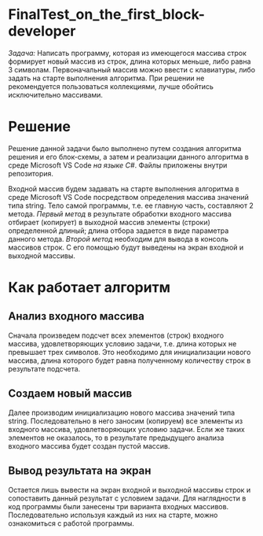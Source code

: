 # FinalTest_on_the_first_block-developer

*Задача:* Написать программу, которая из имеющегося массива строк формирует новый массив из строк, длина которых меньше, либо равна 3 символам. Первоначальный массив можно ввести с клавиатуры, либо задать на старте выполнения алгоритма. При решении не рекомендуется пользоваться коллекциями, лучше обойтись исключительно массивами.

# Решение 

Решение данной задачи было выполнено путем создания алгоритма решения и его блок-схемы, а затем и реализации данного алгоритма в среде Microsoft VS Code *на языке C#*. Файлы приложены внутри репозитория. 

Входной массив будем задавать на старте выполнения алгоритма в среде Microsoft VS Code посредством определения массива значений типа string. Тело самой программы, т.е. ее главную часть, составляют 2 метода. *Первый метод* в результате обработки входного массива отбирает (копирует) в выходной массив элементы (строки) определенной длиный; длина отбора задается в виде параметра данного метода. *Второй метод* необходим для вывода в консоль массивов строк. С его помощью будут выведены на экран входной и выходной массивы.

# **Как работает алгоритм**
## Анализ входного массива

Сначала произведем подсчет всех элементов (строк) входного массива, удовлетворяющих условию задачи, т.е. длина которых не превышает трех символов. Это необходимо для инициализации нового массива, длина которого будет равна полученному количеству строк в результате подсчета. 

## Создаем новый массив

Далее производим инициализацию нового массива значений типа string. Последовательно в него заносим (копируем) все элементы из входного массива, удовлетворяющих условию задачи. Если же таких элементов не оказалось, то в результате предыдущего анализа входного массива будет создан пустой массив.

## Вывод результата на экран

Остается лишь вывести на экран входной и выходной массивы строк и сопоставить данный результат с условием задачи. Для наглядности в код программы были занесены три варианта входных массивов. Последовательно используя каждый из них на старте, можно ознакомиться с работой программы.



